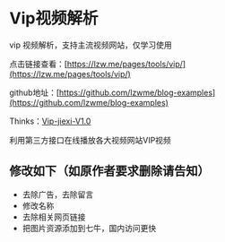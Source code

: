 # Vip视频解析

vip 视频解析，支持主流视频网站，仅学习使用

点击链接查看：[https://lzw.me/pages/tools/vip/](https://lzw.me/pages/tools/vip/)

github地址：[https://github.com/lzwme/blog-examples](https://github.com/lzwme/blog-examples)

Thinks：[Vip-jiexi-V1.0](https://github.com/Beipy/Vip-jiexi-V1.0)

利用第三方接口在线播放各大视频网站VIP视频

## 修改如下（如原作者要求删除请告知）

* 去除广告，去除留言
* 修改名称
* 去除相关网页链接
* 把图片资源添加到七牛，国内访问更快
